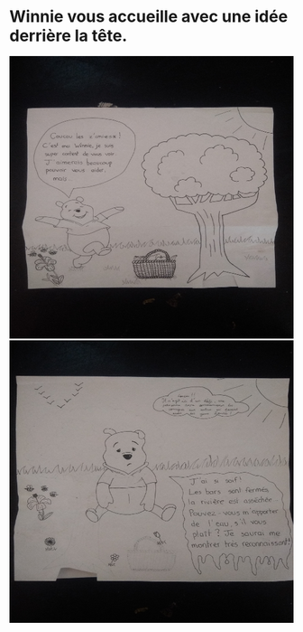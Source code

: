 # Winnie vous accueille avec une idée derrière la tête.

<img src="../img/photo(4).jpg" width="600" height="500">

<img src="../img/photo(5).jpg" width="600" height="500">
